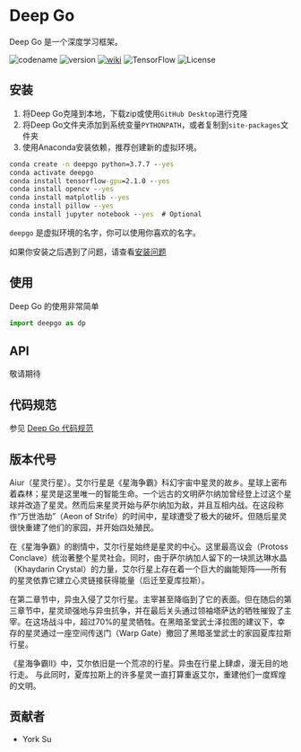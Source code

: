 # Deep Go

Deep Go 是一个深度学习框架。

![codename](https://img.shields.io/badge/codename-Aiur-green.svg)
![version](https://img.shields.io/badge/version-0.1.0-yellow.svg)
[![wiki](https://img.shields.io/badge/WIKI-yes-green.svg)](https://wiki.yorksu.cn/deepgo/deepgo)
![TensorFlow](https://img.shields.io/badge/TensorFlow-2.1.0-green.svg)
![License](https://img.shields.io/badge/License-Apache--2.0-green.svg)

## 安装

1. 将Deep Go克隆到本地，下载zip或使用`GitHub Desktop`进行克隆
2. 将Deep Go文件夹添加到系统变量`PYTHONPATH`，或者复制到`site-packages`文件夹
3. 使用Anaconda安装依赖，推荐创建新的虚拟环境。

```cmd
conda create -n deepgo python=3.7.7 --yes
conda activate deepgo
conda install tensorflow-gpu=2.1.0 --yes
conda install opencv --yes
conda install matplotlib --yes
conda install pillow --yes
conda install jupyter notebook --yes  # Optional
```

`deepgo` 是虚拟环境的名字，你可以使用你喜欢的名字。

如果你安装之后遇到了问题，请查看[安装问题](docs/Problems.md)

## 使用

Deep Go 的使用非常简单

```python
import deepgo as dp
```

## API

敬请期待

## 代码规范

参见 [Deep Go 代码规范](docs/CodeStandard.md)

## 版本代号

Aiur（星灵行星）。艾尔行星是《星海争霸》科幻宇宙中星灵的故乡。星球上密布着森林；星灵是这里唯一的智能生命。一个远古的文明萨尔纳加曾经登上过这个星球并改造了星灵。然而后来星灵开始与萨尔纳加为敌，并且互相内战。在这段称作“万世浩劫”（Aeon of Strife）的时间中，星球遭受了极大的破坏。但随后星灵很快重建了他们的家园，并开始四处殖民。

在《星海争霸》的剧情中，艾尔行星始终是星灵的中心。这里最高议会（Protoss Conclave）统治著整个星灵社会。同时，由于萨尔纳加人留下的一块凯达琳水晶（Khaydarin Crystal）的力量，艾尔行星上存在着一个巨大的幽能矩阵——所有的星灵依靠它建立心灵链接获得能量（后迁至夏库拉斯）。

在第二章节中，异虫入侵了艾尔行星。主宰甚至降临到了它的表面。但在随后的第三章节中，星灵顽强地与异虫抗争，并在最后关头通过领袖塔萨达的牺牲摧毁了主宰。在这场战斗中，超过70%的星灵牺牲。在黑暗圣堂武士泽拉图的建议下，幸存的星灵通过一座空间传送门（Warp Gate）撤回了黑暗圣堂武士的家园夏库拉斯行星。

《星海争霸II》中，艾尔依旧是一个荒凉的行星。异虫在行星上肆虐，漫无目的地行走。 与此同时，夏库拉斯上的许多星灵一直打算重返艾尔，重建他们一度辉煌的文明。

## 贡献者

* York Su
